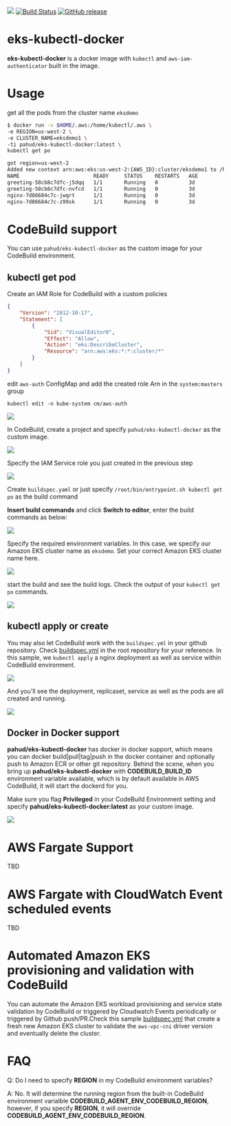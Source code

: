 ![](https://codebuild.us-west-2.amazonaws.com/badges?uuid=eyJlbmNyeXB0ZWREYXRhIjoiQStpdGJMVDZ6b3BWODRiOGYvanJhTFhsNnZCVnExS1VxcnRManFSeWNjVndrVGRpV1g0QktxNWZONXZsU05WL3luU1ZQbC9jdnh4TWFKbXJ3emQ2Z1BFPSIsIml2UGFyYW1ldGVyU3BlYyI6IjNmUk00TERiZGlDNisvOEsiLCJtYXRlcmlhbFNldFNlcmlhbCI6MX0%3D&branch=master)
[![Build Status](https://travis-ci.org/pahud/eks-kubectl-docker.svg?branch=master)](https://travis-ci.org/pahud/eks-kubectl-docker)
[![GitHub release](https://img.shields.io/github/release/pahud/eks-kubectl-docker.svg?style=plastic)](https://github.com/pahud/eks-kubectl-docker/issues)


# eks-kubectl-docker
**eks-kubectl-docker** is a docker image with `kubectl` and `aws-iam-authenticator` built in the image.

# Usage
get all the pods from the cluster name `eksdemo`
```bash
$ docker run -v $HOME/.aws:/home/kubectl/.aws \
-e REGION=us-west-2 \
-e CLUSTER_NAME=eksdemo1 \
-ti pahud/eks-kubectl-docker:latest \
kubectl get po 

got region=us-west-2
Added new context arn:aws:eks:us-west-2:{AWS_ID}:cluster/eksdemo1 to /home/kubectl/.kube/kubeconfig
NAME                        READY     STATUS    RESTARTS   AGE
greeting-58cb8c7dfc-j5dqq   1/1       Running   0          3d
greeting-58cb8c7dfc-nvfcd   1/1       Running   0          3d
nginx-7d86684c7c-jwqrt      1/1       Running   0          3d
nginx-7d86684c7c-z99sk      1/1       Running   0          3d
```



# CodeBuild support

You can use `pahud/eks-kubectl-docker` as the custom image for your CodeBuild environment.



## kubectl get pod

Create an IAM Role for CodeBuild with a custom policies

```json
{
    "Version": "2012-10-17",
    "Statement": [
        {
            "Sid": "VisualEditor0",
            "Effect": "Allow",
            "Action": "eks:DescribeCluster",
            "Resource": "arn:aws:eks:*:*:cluster/*"
        }
    ]
}
```



edit `aws-auth` ConfigMap and add the created role Arn in the `system:masters` group

```
kubectl edit -n kube-system cm/aws-auth
```

![](images/01.png)



In CodeBuild, create a project and specify `pahud/eks-kubectl-docker` as the custom image.

![](images/02.png)

Specify the IAM Service role you just created in the previous step

![](images/03.png)



Create `buildspec.yaml` or just specify `/root/bin/entrypoint.sh kubectl get po` as the build command



**Insert build commands** and click **Switch to editor**, enter the build commands as below:

![](images/04.png)



Specify the required environment variables. In this case, we specify our Amazon EKS cluster name as `eksdemo`. Set your correct Amazon EKS cluster name here.

![](images/05.png)



start the build and see the build logs. Check the output of your `kubectl get po` commands.

![](images/06.png)



## kubectl apply or create

You may also let CodeBuild work with the `buildspec.yml` in your github repository. Check [buildspec.yml](./buildspec.yml) in the root repository for your reference. In this sample, we `kubectl apply` a nginx deployment as well as service within CodeBuild environment.

![](images/08.png)

And you'll see the deployment, replicaset, service as well as the pods are all created and running.

![](images/09.png)

## Docker in Docker support

**pahud/eks-kubectl-docker** has docker in docker support, which means you can docker build|pull|tag|push in the docker container and optionally push to Amazon ECR or other git repository. Behind the scene, when you bring up **pahud/eks-kubectl-docker** with **CODEBUILD_BUILD_ID** environment variable available, which is by default available in AWS CodeBuild, it will start the dockerd for you.



Make sure you flag **Privileged** in your CodeBuild Environment setting and specify **pahud/eks-kubectl-docker:latest** as your custom image.

![](images/07.png)

# AWS Fargate Support
TBD

# AWS Fargate with CloudWatch Event scheduled events
TBD

# Automated Amazon EKS provisioning and validation with CodeBuild
You can automate the Amazon EKS workload provisioning and service state validation by CodeBuild or triggered by Cloudwatch Events periodically or triggered by Github push/PR.Check this sample [buildspec.yml](https://github.com/pahud/eks-kubectl-docker/blob/master/samples/codebuild/service-validation/buildspec.yml) that create a fresh new Amazon EKS cluster to validate the `aws-vpc-cni` driver version and eventually delete the cluster.

# FAQ

Q: Do I need to specify **REGION**  in my CodeBuild environment variables?

A: No. It will determine the running region from the built-in CodeBuild environment varialble **CODEBUILD_AGENT_ENV_CODEBUILD_REGION**, however, if you specify **REGION**, it will override **CODEBUILD_AGENT_ENV_CODEBUILD_REGION**.

